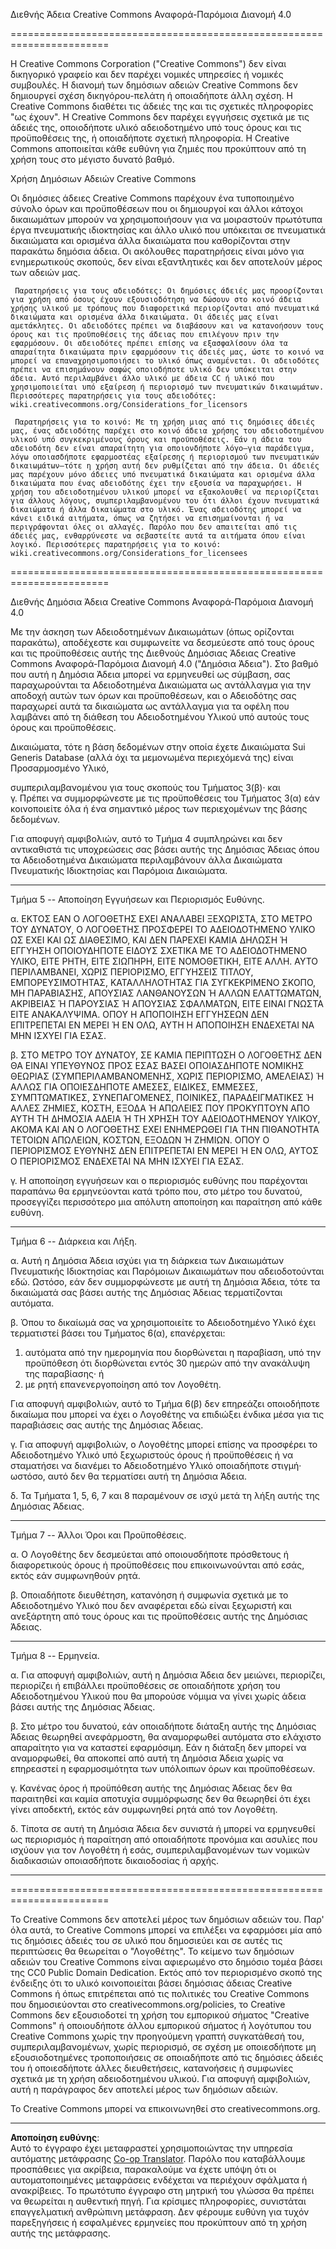 <!--
CO_OP_TRANSLATOR_METADATA:
{
  "original_hash": "fba3b94d88bfb9b81369b869a1e9a20f",
  "translation_date": "2025-09-05T01:01:52+00:00",
  "source_file": "sketchnotes/LICENSE.md",
  "language_code": "el"
}
-->
Διεθνής Άδεια Creative Commons Αναφορά-Παρόμοια Διανομή 4.0

=======================================================================

Η Creative Commons Corporation ("Creative Commons") δεν είναι δικηγορικό γραφείο και δεν παρέχει νομικές υπηρεσίες ή νομικές συμβουλές. Η διανομή των δημόσιων αδειών Creative Commons δεν δημιουργεί σχέση δικηγόρου-πελάτη ή οποιαδήποτε άλλη σχέση. Η Creative Commons διαθέτει τις άδειές της και τις σχετικές πληροφορίες "ως έχουν". Η Creative Commons δεν παρέχει εγγυήσεις σχετικά με τις άδειές της, οποιοδήποτε υλικό αδειοδοτημένο υπό τους όρους και τις προϋποθέσεις της, ή οποιαδήποτε σχετική πληροφορία. Η Creative Commons αποποιείται κάθε ευθύνη για ζημιές που προκύπτουν από τη χρήση τους στο μέγιστο δυνατό βαθμό.

Χρήση Δημόσιων Αδειών Creative Commons

Οι δημόσιες άδειες Creative Commons παρέχουν ένα τυποποιημένο σύνολο όρων και προϋποθέσεων που οι δημιουργοί και άλλοι κάτοχοι δικαιωμάτων μπορούν να χρησιμοποιήσουν για να μοιραστούν πρωτότυπα έργα πνευματικής ιδιοκτησίας και άλλο υλικό που υπόκειται σε πνευματικά δικαιώματα και ορισμένα άλλα δικαιώματα που καθορίζονται στην παρακάτω δημόσια άδεια. Οι ακόλουθες παρατηρήσεις είναι μόνο για ενημερωτικούς σκοπούς, δεν είναι εξαντλητικές και δεν αποτελούν μέρος των αδειών μας.

     Παρατηρήσεις για τους αδειοδότες: Οι δημόσιες άδειές μας προορίζονται για χρήση από όσους έχουν εξουσιοδότηση να δώσουν στο κοινό άδεια χρήσης υλικού με τρόπους που διαφορετικά περιορίζονται από πνευματικά δικαιώματα και ορισμένα άλλα δικαιώματα. Οι άδειές μας είναι αμετάκλητες. Οι αδειοδότες πρέπει να διαβάσουν και να κατανοήσουν τους όρους και τις προϋποθέσεις της άδειας που επιλέγουν πριν την εφαρμόσουν. Οι αδειοδότες πρέπει επίσης να εξασφαλίσουν όλα τα απαραίτητα δικαιώματα πριν εφαρμόσουν τις άδειές μας, ώστε το κοινό να μπορεί να επαναχρησιμοποιήσει το υλικό όπως αναμένεται. Οι αδειοδότες πρέπει να επισημάνουν σαφώς οποιοδήποτε υλικό δεν υπόκειται στην άδεια. Αυτό περιλαμβάνει άλλο υλικό με άδεια CC ή υλικό που χρησιμοποιείται υπό εξαίρεση ή περιορισμό των πνευματικών δικαιωμάτων. Περισσότερες παρατηρήσεις για τους αδειοδότες: wiki.creativecommons.org/Considerations_for_licensors

     Παρατηρήσεις για το κοινό: Με τη χρήση μιας από τις δημόσιες άδειές μας, ένας αδειοδότης παρέχει στο κοινό άδεια χρήσης του αδειοδοτημένου υλικού υπό συγκεκριμένους όρους και προϋποθέσεις. Εάν η άδεια του αδειοδότη δεν είναι απαραίτητη για οποιονδήποτε λόγο—για παράδειγμα, λόγω οποιασδήποτε εφαρμοστέας εξαίρεσης ή περιορισμού των πνευματικών δικαιωμάτων—τότε η χρήση αυτή δεν ρυθμίζεται από την άδεια. Οι άδειές μας παρέχουν μόνο άδειες υπό πνευματικά δικαιώματα και ορισμένα άλλα δικαιώματα που ένας αδειοδότης έχει την εξουσία να παραχωρήσει. Η χρήση του αδειοδοτημένου υλικού μπορεί να εξακολουθεί να περιορίζεται για άλλους λόγους, συμπεριλαμβανομένου του ότι άλλοι έχουν πνευματικά δικαιώματα ή άλλα δικαιώματα στο υλικό. Ένας αδειοδότης μπορεί να κάνει ειδικά αιτήματα, όπως να ζητήσει να επισημαίνονται ή να περιγράφονται όλες οι αλλαγές. Παρόλο που δεν απαιτείται από τις άδειές μας, ενθαρρύνεστε να σεβαστείτε αυτά τα αιτήματα όπου είναι λογικό. Περισσότερες παρατηρήσεις για το κοινό: wiki.creativecommons.org/Considerations_for_licensees

=======================================================================

Διεθνής Δημόσια Άδεια Creative Commons Αναφορά-Παρόμοια Διανομή 4.0

Με την άσκηση των Αδειοδοτημένων Δικαιωμάτων (όπως ορίζονται παρακάτω), αποδέχεστε και συμφωνείτε να δεσμεύεστε από τους όρους και τις προϋποθέσεις αυτής της Διεθνούς Δημόσιας Άδειας Creative Commons Αναφορά-Παρόμοια Διανομή 4.0 ("Δημόσια Άδεια"). Στο βαθμό που αυτή η Δημόσια Άδεια μπορεί να ερμηνευθεί ως σύμβαση, σας παραχωρούνται τα Αδειοδοτημένα Δικαιώματα ως αντάλλαγμα για την αποδοχή αυτών των όρων και προϋποθέσεων, και ο Αδειοδότης σας παραχωρεί αυτά τα δικαιώματα ως αντάλλαγμα για τα οφέλη που λαμβάνει από τη διάθεση του Αδειοδοτημένου Υλικού υπό αυτούς τους όρους και προϋποθέσεις.


Δικαιώματα, τότε η βάση δεδομένων στην οποία έχετε Δικαιώματα Sui Generis Database (αλλά όχι τα μεμονωμένα περιεχόμενά της) είναι Προσαρμοσμένο Υλικό,

συμπεριλαμβανομένου για τους σκοπούς του Τμήματος 3(β)· και  
γ. Πρέπει να συμμορφώνεστε με τις προϋποθέσεις του Τμήματος 3(α) εάν κοινοποιείτε όλα ή ένα σημαντικό μέρος των περιεχομένων της βάσης δεδομένων.

Για αποφυγή αμφιβολιών, αυτό το Τμήμα 4 συμπληρώνει και δεν αντικαθιστά τις υποχρεώσεις σας βάσει αυτής της Δημόσιας Άδειας όπου τα Αδειοδοτημένα Δικαιώματα περιλαμβάνουν άλλα Δικαιώματα Πνευματικής Ιδιοκτησίας και Παρόμοια Δικαιώματα.

---

Τμήμα 5 -- Αποποίηση Εγγυήσεων και Περιορισμός Ευθύνης.

α. ΕΚΤΟΣ ΕΑΝ Ο ΛΟΓΟΘΕΤΗΣ ΕΧΕΙ ΑΝΑΛΑΒΕΙ ΞΕΧΩΡΙΣΤΑ, ΣΤΟ ΜΕΤΡΟ ΤΟΥ ΔΥΝΑΤΟΥ, Ο ΛΟΓΟΘΕΤΗΣ ΠΡΟΣΦΕΡΕΙ ΤΟ ΑΔΕΙΟΔΟΤΗΜΕΝΟ ΥΛΙΚΟ ΩΣ ΕΧΕΙ ΚΑΙ ΩΣ ΔΙΑΘΕΣΙΜΟ, ΚΑΙ ΔΕΝ ΠΑΡΕΧΕΙ ΚΑΜΙΑ ΔΗΛΩΣΗ Ή ΕΓΓΥΗΣΗ ΟΠΟΙΟΥΔΗΠΟΤΕ ΕΙΔΟΥΣ ΣΧΕΤΙΚΑ ΜΕ ΤΟ ΑΔΕΙΟΔΟΤΗΜΕΝΟ ΥΛΙΚΟ, ΕΙΤΕ ΡΗΤΗ, ΕΙΤΕ ΣΙΩΠΗΡΗ, ΕΙΤΕ ΝΟΜΟΘΕΤΙΚΗ, ΕΙΤΕ ΑΛΛΗ. ΑΥΤΟ ΠΕΡΙΛΑΜΒΑΝΕΙ, ΧΩΡΙΣ ΠΕΡΙΟΡΙΣΜΟ, ΕΓΓΥΗΣΕΙΣ ΤΙΤΛΟΥ, ΕΜΠΟΡΕΥΣΙΜΟΤΗΤΑΣ, ΚΑΤΑΛΛΗΛΟΤΗΤΑΣ ΓΙΑ ΣΥΓΚΕΚΡΙΜΕΝΟ ΣΚΟΠΟ, ΜΗ ΠΑΡΑΒΙΑΣΗΣ, ΑΠΟΥΣΙΑΣ ΛΑΝΘΑΝΟΥΣΩΝ Ή ΑΛΛΩΝ ΕΛΑΤΤΩΜΑΤΩΝ, ΑΚΡΙΒΕΙΑΣ Ή ΠΑΡΟΥΣΙΑΣ Ή ΑΠΟΥΣΙΑΣ ΣΦΑΛΜΑΤΩΝ, ΕΙΤΕ ΕΙΝΑΙ ΓΝΩΣΤΑ ΕΙΤΕ ΑΝΑΚΑΛΥΨΙΜΑ. ΟΠΟΥ Η ΑΠΟΠΟΙΗΣΗ ΕΓΓΥΗΣΕΩΝ ΔΕΝ ΕΠΙΤΡΕΠΕΤΑΙ ΕΝ ΜΕΡΕΙ Ή ΕΝ ΟΛΩ, ΑΥΤΗ Η ΑΠΟΠΟΙΗΣΗ ΕΝΔΕΧΕΤΑΙ ΝΑ ΜΗΝ ΙΣΧΥΕΙ ΓΙΑ ΕΣΑΣ.

β. ΣΤΟ ΜΕΤΡΟ ΤΟΥ ΔΥΝΑΤΟΥ, ΣΕ ΚΑΜΙΑ ΠΕΡΙΠΤΩΣΗ Ο ΛΟΓΟΘΕΤΗΣ ΔΕΝ ΘΑ ΕΙΝΑΙ ΥΠΕΥΘΥΝΟΣ ΠΡΟΣ ΕΣΑΣ ΒΑΣΕΙ ΟΠΟΙΑΣΔΗΠΟΤΕ ΝΟΜΙΚΗΣ ΘΕΩΡΙΑΣ (ΣΥΜΠΕΡΙΛΑΜΒΑΝΟΜΕΝΗΣ, ΧΩΡΙΣ ΠΕΡΙΟΡΙΣΜΟ, ΑΜΕΛΕΙΑΣ) Ή ΑΛΛΩΣ ΓΙΑ ΟΠΟΙΕΣΔΗΠΟΤΕ ΑΜΕΣΕΣ, ΕΙΔΙΚΕΣ, ΕΜΜΕΣΕΣ, ΣΥΜΠΤΩΜΑΤΙΚΕΣ, ΣΥΝΕΠΑΓΟΜΕΝΕΣ, ΠΟΙΝΙΚΕΣ, ΠΑΡΑΔΕΙΓΜΑΤΙΚΕΣ Ή ΑΛΛΕΣ ΖΗΜΙΕΣ, ΚΟΣΤΗ, ΕΞΟΔΑ Ή ΑΠΩΛΕΙΕΣ ΠΟΥ ΠΡΟΚΥΠΤΟΥΝ ΑΠΟ ΑΥΤΗ ΤΗ ΔΗΜΟΣΙΑ ΑΔΕΙΑ Ή ΤΗ ΧΡΗΣΗ ΤΟΥ ΑΔΕΙΟΔΟΤΗΜΕΝΟΥ ΥΛΙΚΟΥ, ΑΚΟΜΑ ΚΑΙ ΑΝ Ο ΛΟΓΟΘΕΤΗΣ ΕΧΕΙ ΕΝΗΜΕΡΩΘΕΙ ΓΙΑ ΤΗΝ ΠΙΘΑΝΟΤΗΤΑ ΤΕΤΟΙΩΝ ΑΠΩΛΕΙΩΝ, ΚΟΣΤΩΝ, ΕΞΟΔΩΝ Ή ΖΗΜΙΩΝ. ΟΠΟΥ Ο ΠΕΡΙΟΡΙΣΜΟΣ ΕΥΘΥΝΗΣ ΔΕΝ ΕΠΙΤΡΕΠΕΤΑΙ ΕΝ ΜΕΡΕΙ Ή ΕΝ ΟΛΩ, ΑΥΤΟΣ Ο ΠΕΡΙΟΡΙΣΜΟΣ ΕΝΔΕΧΕΤΑΙ ΝΑ ΜΗΝ ΙΣΧΥΕΙ ΓΙΑ ΕΣΑΣ.

γ. Η αποποίηση εγγυήσεων και ο περιορισμός ευθύνης που παρέχονται παραπάνω θα ερμηνεύονται κατά τρόπο που, στο μέτρο του δυνατού, προσεγγίζει περισσότερο μια απόλυτη αποποίηση και παραίτηση από κάθε ευθύνη.

---

Τμήμα 6 -- Διάρκεια και Λήξη.

α. Αυτή η Δημόσια Άδεια ισχύει για τη διάρκεια των Δικαιωμάτων Πνευματικής Ιδιοκτησίας και Παρόμοιων Δικαιωμάτων που αδειοδοτούνται εδώ. Ωστόσο, εάν δεν συμμορφώνεστε με αυτή τη Δημόσια Άδεια, τότε τα δικαιώματά σας βάσει αυτής της Δημόσιας Άδειας τερματίζονται αυτόματα.

β. Όπου το δικαίωμά σας να χρησιμοποιείτε το Αδειοδοτημένο Υλικό έχει τερματιστεί βάσει του Τμήματος 6(α), επανέρχεται:

1. αυτόματα από την ημερομηνία που διορθώνεται η παραβίαση, υπό την προϋπόθεση ότι διορθώνεται εντός 30 ημερών από την ανακάλυψη της παραβίασης· ή  
2. με ρητή επανενεργοποίηση από τον Λογοθέτη.

Για αποφυγή αμφιβολιών, αυτό το Τμήμα 6(β) δεν επηρεάζει οποιοδήποτε δικαίωμα που μπορεί να έχει ο Λογοθέτης να επιδιώξει ένδικα μέσα για τις παραβιάσεις σας αυτής της Δημόσιας Άδειας.

γ. Για αποφυγή αμφιβολιών, ο Λογοθέτης μπορεί επίσης να προσφέρει το Αδειοδοτημένο Υλικό υπό ξεχωριστούς όρους ή προϋποθέσεις ή να σταματήσει να διανέμει το Αδειοδοτημένο Υλικό οποιαδήποτε στιγμή· ωστόσο, αυτό δεν θα τερματίσει αυτή τη Δημόσια Άδεια.

δ. Τα Τμήματα 1, 5, 6, 7 και 8 παραμένουν σε ισχύ μετά τη λήξη αυτής της Δημόσιας Άδειας.

---

Τμήμα 7 -- Άλλοι Όροι και Προϋποθέσεις.

α. Ο Λογοθέτης δεν δεσμεύεται από οποιουσδήποτε πρόσθετους ή διαφορετικούς όρους ή προϋποθέσεις που επικοινωνούνται από εσάς, εκτός εάν συμφωνηθούν ρητά.

β. Οποιαδήποτε διευθέτηση, κατανόηση ή συμφωνία σχετικά με το Αδειοδοτημένο Υλικό που δεν αναφέρεται εδώ είναι ξεχωριστή και ανεξάρτητη από τους όρους και τις προϋποθέσεις αυτής της Δημόσιας Άδειας.

---

Τμήμα 8 -- Ερμηνεία.

α. Για αποφυγή αμφιβολιών, αυτή η Δημόσια Άδεια δεν μειώνει, περιορίζει, περιορίζει ή επιβάλλει προϋποθέσεις σε οποιαδήποτε χρήση του Αδειοδοτημένου Υλικού που θα μπορούσε νόμιμα να γίνει χωρίς άδεια βάσει αυτής της Δημόσιας Άδειας.

β. Στο μέτρο του δυνατού, εάν οποιαδήποτε διάταξη αυτής της Δημόσιας Άδειας θεωρηθεί ανεφάρμοστη, θα αναμορφωθεί αυτόματα στο ελάχιστο απαραίτητο για να καταστεί εφαρμόσιμη. Εάν η διάταξη δεν μπορεί να αναμορφωθεί, θα αποκοπεί από αυτή τη Δημόσια Άδεια χωρίς να επηρεαστεί η εφαρμοσιμότητα των υπόλοιπων όρων και προϋποθέσεων.

γ. Κανένας όρος ή προϋπόθεση αυτής της Δημόσιας Άδειας δεν θα παραιτηθεί και καμία αποτυχία συμμόρφωσης δεν θα θεωρηθεί ότι έχει γίνει αποδεκτή, εκτός εάν συμφωνηθεί ρητά από τον Λογοθέτη.

δ. Τίποτα σε αυτή τη Δημόσια Άδεια δεν συνιστά ή μπορεί να ερμηνευθεί ως περιορισμός ή παραίτηση από οποιαδήποτε προνόμια και ασυλίες που ισχύουν για τον Λογοθέτη ή εσάς, συμπεριλαμβανομένων των νομικών διαδικασιών οποιασδήποτε δικαιοδοσίας ή αρχής.

---

=======================================================================

Το Creative Commons δεν αποτελεί μέρος των δημόσιων αδειών του. Παρ' όλα αυτά, το Creative Commons μπορεί να επιλέξει να εφαρμόσει μία από τις δημόσιες άδειές του σε υλικό που δημοσιεύει και σε αυτές τις περιπτώσεις θα θεωρείται ο "Λογοθέτης". Το κείμενο των δημόσιων αδειών του Creative Commons είναι αφιερωμένο στο δημόσιο τομέα βάσει της CC0 Public Domain Dedication. Εκτός από τον περιορισμένο σκοπό της ένδειξης ότι το υλικό κοινοποιείται βάσει δημόσιας άδειας Creative Commons ή όπως επιτρέπεται από τις πολιτικές του Creative Commons που δημοσιεύονται στο creativecommons.org/policies, το Creative Commons δεν εξουσιοδοτεί τη χρήση του εμπορικού σήματος "Creative Commons" ή οποιουδήποτε άλλου εμπορικού σήματος ή λογότυπου του Creative Commons χωρίς την προηγούμενη γραπτή συγκατάθεσή του, συμπεριλαμβανομένων, χωρίς περιορισμό, σε σχέση με οποιεσδήποτε μη εξουσιοδοτημένες τροποποιήσεις σε οποιαδήποτε από τις δημόσιες άδειές του ή οποιεσδήποτε άλλες διευθετήσεις, κατανοήσεις ή συμφωνίες σχετικά με τη χρήση αδειοδοτημένου υλικού. Για αποφυγή αμφιβολιών, αυτή η παράγραφος δεν αποτελεί μέρος των δημόσιων αδειών.

Το Creative Commons μπορεί να επικοινωνηθεί στο creativecommons.org.

---

**Αποποίηση ευθύνης**:  
Αυτό το έγγραφο έχει μεταφραστεί χρησιμοποιώντας την υπηρεσία αυτόματης μετάφρασης [Co-op Translator](https://github.com/Azure/co-op-translator). Παρόλο που καταβάλλουμε προσπάθειες για ακρίβεια, παρακαλούμε να έχετε υπόψη ότι οι αυτοματοποιημένες μεταφράσεις ενδέχεται να περιέχουν σφάλματα ή ανακρίβειες. Το πρωτότυπο έγγραφο στη μητρική του γλώσσα θα πρέπει να θεωρείται η αυθεντική πηγή. Για κρίσιμες πληροφορίες, συνιστάται επαγγελματική ανθρώπινη μετάφραση. Δεν φέρουμε ευθύνη για τυχόν παρεξηγήσεις ή εσφαλμένες ερμηνείες που προκύπτουν από τη χρήση αυτής της μετάφρασης.